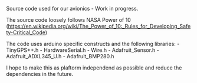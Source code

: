 Source code used for our avionics - Work in progress.

The source code loosely follows NASA Power of 10 (https://en.wikipedia.org/wiki/The_Power_of_10:_Rules_for_Developing_Safety-Critical_Code)

The code uses arduino specific constructs and the following libraries:
    - TinyGPS++.h
    - HardwareSerial.h
    - Wire.h
    - Adafruit_Sensor.h
    - Adafruit_ADXL345_U.h
    - Adafruit_BMP280.h

I hope to make this as plaftorm independend as possible and reduce the dependencies in the future.
